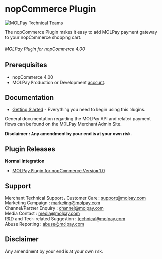 nopCommerce Plugin
=====================
![MOLPay Technical Teams](https://github.com/MOLPay/Magento_Plugin/wiki/images/molpay-developer.jpg)

The nopCommerce Plugin makes it easy to add MOLPay payment gateway to your nopCommerce shopping cart.

###### MOLPay Plugin for nopCommerce 4.00 ######

Prerequisites
-------------

* nopCommerce 4.00
* MOLPay Production or Development [account](http://www.molpay.com/v3/contact/merchant-enquiry).

Documentation
-------------

* [Getting Started](https://github.com/MOLPay/Magento_Plugin/wiki#getting-started) - Everything you need to begin using this plugins.

General documentation regarding the MOLPay API and related payment flows can be found on the MOLPay Merchant Admin Site.

**Disclaimer : Any amendment by your end is at your own risk.**

Plugin Releases
---------------
**Normal Integration**
* [MOLPay Plugin for nopCommerce Version 1.0](https://github.com/MOLPay/nopCommerce_Plugin)

Support
-------

Merchant Technical Support / Customer Care : support@molpay.com <br>
Marketing Campaign : marketing@molpay.com <br>
Channel/Partner Enquiry : channel@molpay.com <br>
Media Contact : media@molpay.com <br>
R&D and Tech-related Suggestion : technical@molpay.com <br>
Abuse Reporting : abuse@molpay.com

Disclaimer
----------
Any amendment by your end is at your own risk.
